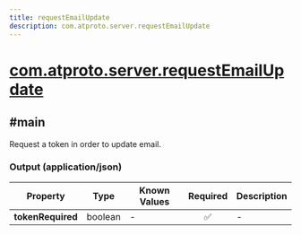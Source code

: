 ```yaml
---
title: requestEmailUpdate
description: com.atproto.server.requestEmailUpdate
---
```


# [com.atproto.server.requestEmailUpdate](https://github.com/myConsciousness/atproto.dart/blob/main/lexicons/com/atproto/server/requestEmailUpdate.json)

## #main

Request a token in order to update email.

### Output (application/json)

| Property | Type | Known Values | Required | Description |
| --- | --- | --- | :---: | --- |
| **tokenRequired** | boolean | - | ✅ | - |
